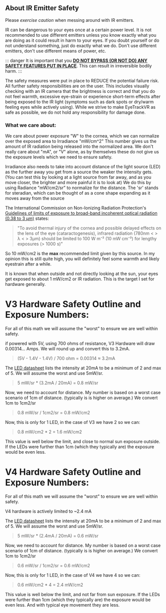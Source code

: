 <script setup>
import Alerts from '../../vue/alerts/Alerts.vue'
import ImageCard from '../../vue/images/ImageComponent.vue'
import { alerts } from '../../static/alerts'
import { image_settings } from '../../static/image_settings'
</script>




## About IR Emitter Safety

Please *exercise caution* when messing around with IR emitters.

IR can be dangerous to your eyes once at a certain power level. It is not recommended to use different emitters unless you know exactly what you are doing as it could result in harm to your eyes.
If you doubt yourself or do not understand something, just do exactly what we do. Don't use different emitters, don't use different means of power, etc.

::: danger
It is important that you <ins>**DO NOT BYPASS (OR NOT DO) ANY SAFETY FEATURES PUT IN PLACE**</ins>. This can result in irreversible bodily harm.
:::

The safety measures were put in place to REDUCE the potential failure risk. All further safety responsibilities are on the user. This includes visually checking with an IR camera that the brightness is correct and that you do not feel warmth, excessive eye-strain or experience short-term effects after being exposed to the IR light (symptoms such as dark spots or dry/warm feeling eyes while actively using). While we strive to make EyeTrackVR as safe as possible, we do not hold any responsibility for damage done.


### What we care about:

We care about power exposure "W" to the cornea, which we can normalize over the exposed area to Irradiance "mW/cm^2"
This number gives us the amount of IR radiation being released into the normalized area. We don't really care about "mA", or "V" alone, as by themselves these do not give us the exposure levels which we need to ensure safety.

Irradiance also needs to take into account distance of the light source (LED) as the further away you get from a source the weaker the intensity gets. (You can test this by looking at a light source from far away, and as you move closer, the brighter and more painful it is to look at) We do this by using Radiance "mW/cm2/sr" to normalize for the distance. The 'sr' stands for steradian, which can be thought of as a cone shape expanding as it moves away from the source


The International Commission on Non-Ionizing Radiation Protection's [Guidelines of limits of exposure to broad-band incoherent optical radiation (0.38 to 3 µm)](../safety/ICNIRP_optical_radiation.pdf) states:
> "To avoid thermal injury of the cornea and possible delayed effects on the lens of the eye (cataractogenesis), infrared radiation (780nm < > λ < > 3μm) should be limited to 100 W m⁻² (10 mW cm⁻²) for lengthy exposures (> 1000 s)" 

So 10 mW/cm2 is the **max** recommended limit given by this source. In my opinion this is still quite high, you will definitely feel some warmth and likely eyestrain after a while.

It is known that when outside and not directly looking at the sun, your eyes get exposed to about 1 mW/cm2 or IR radiation. This is the target I set for hardware generally.


<Alerts :options="alerts.build_software_one">
    <template v-slot:content>
        <p>
           This math is assuming the LED is directly in front of your pupil, and your pupil is not moving. In real world this is not the case. We have multiple LEDs around your eye, and your eye moves. When you look to the side, your pupil is not receiving all of the light from all LEDs and the distance grows as well. Properly calculating for this is hard and not worth the time. I chose to show that the "worst case scenario" is still well withing safety margins.
        </p>
    </template>
</Alerts>


# V3 Hardware Safety Outline and Exposure Numbers:
For all of this math we will assume the "worst" to ensure we are well within safety. 

if powered with 5V, using 700 ohms of resistance, V3 Hardware will draw 0.00314... Amps. We will round up and convert this to 3.2mA.
> (5V - 1.4V - 1.4V) / 700 ohm = 0.00314 ≈ 3.2mA  

The [LED datasheet](https://datasheet.lcsc.com/lcsc/2211030000_XINGLIGHT-XL-3216HIRC-850_C965891.pdf) lists the intensity at 20mA to be a minimum of 2 and max of 5. We will assume the worst and use 5mW/sr.

> 5 mW/sr * (3.2mA / 20mA) = 0.8 mW/sr

Now, we need to account for distance. My number is based on a worst case scenario of 1cm of distance. (typically is is higher on average.) We convert 1cm to 1cm2/sr

> 0.8 mW/sr / 1cm2/sr = 0.8 mW/cm2

Now, this is only for 1 LED, in the case of V3 we have 2 so we can:
> 0.8 mW/cm2 * 2 = 1.6 mW/cm2

This value is well below the limit, and close to normal sun exposure outside.
If the LEDs were further than 1cm (which they typically are) the exposure would be even less.





# V4 Hardware Safety Outline and Exposure Numbers:
For all of this math we will assume the "worst" to ensure we are well within safety. 

V4 hardware is actively limited to ~2.4 mA

The [LED datasheet](https://datasheet.lcsc.com/lcsc/2211030000_XINGLIGHT-XL-3216HIRC-850_C965891.pdf) lists the intensity at 20mA to be a minimum of 2 and max of 5. We will assume the worst and use 5mW/sr.

> 5 mW/sr * (2.4mA / 20mA) = 0.6 mW/sr

Now, we need to account for distance. My number is based on a worst case scenario of 1cm of distance. (typically is is higher on average.) We convert 1cm to 1cm2/sr

> 0.6 mW/sr / 1cm2/sr = 0.6 mW/cm2

Now, this is only for 1 LED, in the case of V4 we have 4 so we can:
> 0.6 mW/cm2 * 4 = 2.4 mW/cm2

This value is well below the limit, and not far from sun exposure.
If the LEDs were further than 1cm (which they typically are) the exposure would be even less. And with typical eye movement they are less.


